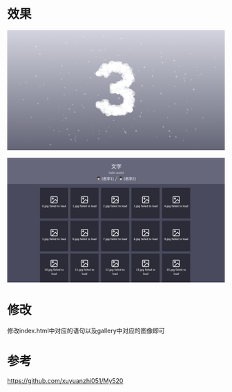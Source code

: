 # 效果
![image](https://github.com/finepix/love_story/blob/main/images/WechatIMG131.png)

![image](https://github.com/finepix/love_story/blob/main/images/WechatIMG132.png)

# 修改
修改index.html中对应的语句以及gallery中对应的图像即可

# 参考
https://github.com/xuyuanzhi051/My520

